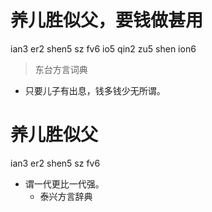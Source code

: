 # 养儿胜似父，要钱做甚用
ian3 er2 shen5 sz fv6 io5 qin2 zu5 shen ion6
> 东台方言词典
- 只要儿子有出息，钱多钱少无所谓。

# 养儿胜似父
ian3 er2 shen5 sz fv6
+ 谓一代更比一代强。
  * 泰兴方言辞典
